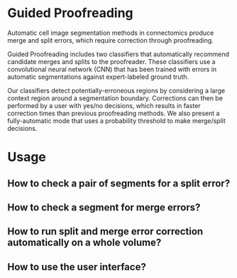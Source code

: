 # Guided Proofreading

Automatic cell image segmentation methods in connectomics produce merge and
split errors, which require correction through proofreading.

Guided Proofreading includes two classifiers that automatically recommend candidate merges and splits to the proofreader. These classifiers use a convolutional neural network (CNN) that has been trained with
errors in automatic segmentations against expert-labeled ground truth. 

Our classifiers detect potentially-erroneous regions by considering a large context
region around a segmentation boundary. Corrections can then be performed by a
user with yes/no decisions,  which results in faster correction times than previous
proofreading methods. We also present a fully-automatic mode that uses a
probability threshold to make merge/split decisions.

# Usage

## How to check a pair of segments for a split error?

## How to check a segment for merge errors?

## How to run split and merge error correction automatically on a whole volume?

## How to use the user interface?
